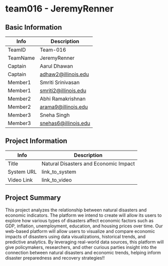 # team016 - JeremyRenner

## Basic Information

|   Info      |        Description     |
| ----------- | ---------------------- |
| TeamID      |        Team-016        |
| TeamName    |       JeremyRenner     |
| Captain     |       Aarul Dhawan     |
| Captain     |  adhaw2@illinois.edu   |
| Member1     |   Smriti Srinivasan    |
| Member1     |  smriti2@illinois.edu  |
| Member2     |   Abhi Ramakrishnan    |
| Member2     |   arama9@illinois.edu  |
| Member3     |       Sneha Singh      |
| Member3     |  snehas6@illinois.edu  |

## Project Information

|   Info      |                 Description                |
| ----------- | ------------------------------------------ |
|  Title      |     Natural Disasters and Economic Impact  |
| System URL  |                link_to_system              |
| Video Link  |                link_to_video               |

## Project Summary

 This project analyzes the relationship between natural disasters and economic indicators. The platform we intend to create will allow its users to explore how various types of disasters affect economic factors such as GDP, inflation, unemployment, education, and housing prices over time. Our web-based platform will allow users to visualize and compare economic impacts of disasters using data visualizations, historical trends, and predictive analytics. By leveraging real-world data sources, this platform will give policymakers, researchers, and other curious parties insight into the connection between natural disasters and economic trends, helping inform disaster preparedness and recovery strategies!!